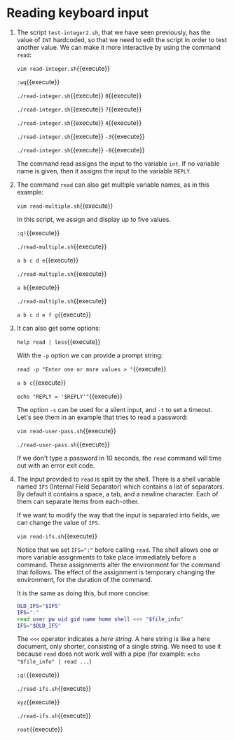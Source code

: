 # Reading keyboard input

1. The script `test-integer2.sh`, that we have seen previously, has
   the value of `INT` hardcoded, so that we need to edit the script in
   order to test another value. We can make it more interactive by
   using the command `read`:
   
   `vim read-integer.sh`{{execute}}
   
   `:wq`{{execute}}
   
   `./read-integer.sh`{{execute}} `0`{{execute}}
   
   `./read-integer.sh`{{execute}} `7`{{execute}}
   
   `./read-integer.sh`{{execute}} `4`{{execute}}
   
   `./read-integer.sh`{{execute}} `-3`{{execute}}
   
   `./read-integer.sh`{{execute}} `-8`{{execute}}
   
   The command read assigns the input to the variable `int`. If no
   variable name is given, then it assigns the input to the variable
   `REPLY`. 
   
2. The command `read` can also get multiple variable names, as in this
   example:
   
   `vim read-multiple.sh`{{execute}}
   
   In this script, we assign and display up to five values.
   
   `:q!`{{execute}}
   
   `./read-multiple.sh`{{execute}}
   
   `a b c d e`{{execute}}
   
   `./read-multiple.sh`{{execute}}
   
   `a b`{{execute}}
   
   `./read-multiple.sh`{{execute}}
   
   `a b c d e f g`{{execute}}
   
3. It can also get some options:

   `help read | less`{{execute}}
   
   With the `-p` option we can provide a prompt string:

   `read -p "Enter one or more values > "`{{execute}}
   
   `a b c`{{execute}}
   
   `echo "REPLY = '$REPLY'"`{{execute}}
   
   The option `-s` can be used for a silent input, and `-t` to set a
   timeout. Let's see them in an example that tries to read a
   password:
   
   `vim read-user-pass.sh`{{execute}}
   
   `./read-user-pass.sh`{{execute}}
   
   If we don't type a password in 10 seconds, the `read` command will
   time out with an error exit code.
      
4. The input provided to `read` is split by the shell. There is a
   shell variable named `IFS` (Internal Field Separator) which
   contains a list of separators. By default it contains a space, a
   tab, and a newline character. Each of them can separate items from
   each-other.
   
   If we want to modify the way that the input is separated into
   fields, we can change the value of `IFS`.
   
   `vim read-ifs.sh`{{execute}}
   
   Notice that we set `IFS=":"` before calling `read`. The shell
   allows one or more variable assignments to take place immediately
   before a command. These assignments alter the environment for the
   command that follows. The effect of the assignment is temporary
   changing the environment, for the duration of the command.
   
   It is the same as doing this, but more concise:
   
   ```bash
   OLD_IFS="$IFS"
   IFS=":"
   read user pw uid gid name home shell <<< "$file_info"
   IFS="$OLD_IFS"
   ```
   
   The `<<<` operator indicates a _here string_. A here string is like
   a here document, only shorter, consisting of a single string. We
   need to use it because `read` does not work well with a pipe (for
   example: `echo "$file_info" | read ...`)
   
   `:q!`{{execute}}
   
   `./read-ifs.sh`{{execute}}
   
   `xyz`{{execute}}

   `./read-ifs.sh`{{execute}}
   
   `root`{{execute}}
